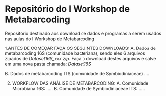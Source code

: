 # Repositório do I Workshop de Metabarcoding
Repositório destinado aos download de dados e programas a serem usados nas aulas do I Workshop de Metabarcoding

1.ANTES DE COMEÇAR FAÇA OS SEGUINTES DOWNLOADS:
A. Dados de metabarcoding 16S (comunidade bacteriana), sendo eles 6 arquivos zipados de *Dataset16S_xxx.zip*. Faça o download destes arquivos e salve em uma nova pasta chamada: *Dataset16S* 

  B. Dados de metabarcoding ITS (comunidade de Symbiodiniaceae) ....


2. WORKFLOW DAS ANÁLISE DE METABARCODING:
  A. Comunidade Microbiana 16S: .....
  B. Comunidade de Symbiodiniaceae ITS: .....
